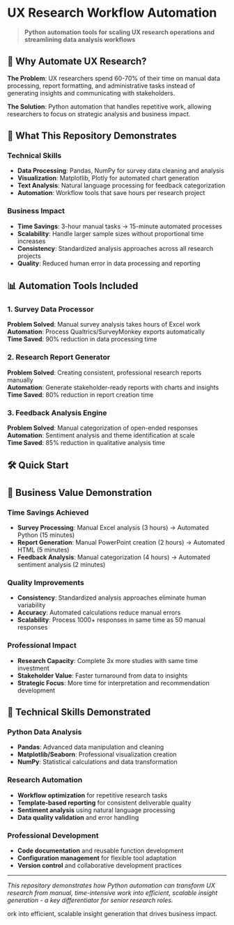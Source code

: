 # UX Research Workflow Automation

> **Python automation tools for scaling UX research operations and streamlining data analysis workflows**

## 🎯 Why Automate UX Research?

**The Problem**: UX researchers spend 60-70% of their time on manual data processing, report formatting, and administrative tasks instead of generating insights and communicating with stakeholders.

**The Solution**: Python automation that handles repetitive work, allowing researchers to focus on strategic analysis and business impact.

## 🚀 What This Repository Demonstrates

### Technical Skills
- **Data Processing**: Pandas, NumPy for survey data cleaning and analysis
- **Visualization**: Matplotlib, Plotly for automated chart generation
- **Text Analysis**: Natural language processing for feedback categorization
- **Automation**: Workflow tools that save hours per research project

### Business Impact
- **Time Savings**: 3-hour manual tasks → 15-minute automated processes
- **Scalability**: Handle larger sample sizes without proportional time increases
- **Consistency**: Standardized analysis approaches across all research projects
- **Quality**: Reduced human error in data processing and reporting

## 📊 Automation Tools Included

### 1. Survey Data Processor
**Problem Solved**: Manual survey analysis takes hours of Excel work  
**Automation**: Process Qualtrics/SurveyMonkey exports automatically  
**Time Saved**: 90% reduction in data processing time

### 2. Research Report Generator
**Problem Solved**: Creating consistent, professional research reports manually  
**Automation**: Generate stakeholder-ready reports with charts and insights  
**Time Saved**: 80% reduction in report creation time

### 3. Feedback Analysis Engine
**Problem Solved**: Manual categorization of open-ended responses  
**Automation**: Sentiment analysis and theme identification at scale  
**Time Saved**: 85% reduction in qualitative analysis time

## 🛠️ Quick Start

## 🎯 Business Value Demonstration

### Time Savings Achieved
- **Survey Processing**: Manual Excel analysis (3 hours) → Automated Python (15 minutes)
- **Report Generation**: Manual PowerPoint creation (2 hours) → Automated HTML (5 minutes)  
- **Feedback Analysis**: Manual categorization (4 hours) → Automated sentiment analysis (2 minutes)

### Quality Improvements
- **Consistency**: Standardized analysis approaches eliminate human variability
- **Accuracy**: Automated calculations reduce manual errors
- **Scalability**: Process 1000+ responses in same time as 50 manual responses

### Professional Impact
- **Research Capacity**: Complete 3x more studies with same time investment
- **Stakeholder Value**: Faster turnaround from data to insights
- **Strategic Focus**: More time for interpretation and recommendation development

## 🔧 Technical Skills Demonstrated

### Python Data Analysis
- **Pandas**: Advanced data manipulation and cleaning
- **Matplotlib/Seaborn**: Professional visualization creation
- **NumPy**: Statistical calculations and data transformation

### Research Automation  
- **Workflow optimization** for repetitive research tasks
- **Template-based reporting** for consistent deliverable quality
- **Sentiment analysis** using natural language processing
- **Data quality validation** and error handling

### Professional Development
- **Code documentation** and reusable function development
- **Configuration management** for flexible tool adaptation
- **Version control** and collaborative development practices

---

*This repository demonstrates how Python automation can transform UX research from manual, time-intensive work into efficient, scalable insight generation - a key differentiator for senior research roles.*

ork into efficient, scalable insight generation that drives business impact.
